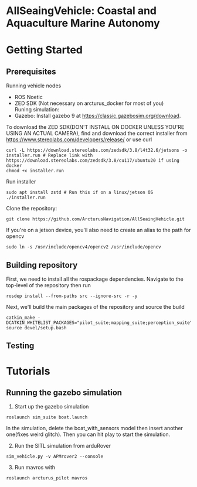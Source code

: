 # AllSeaingVehicle: Coastal and Aquaculture Marine Autonomy
# Getting Started
## Prerequisites
Running vehicle nodes
- ROS Noetic
- ZED SDK (Not necessary on arcturus_docker for most of you)  
Runing simulation:
- Gazebo: Install gazebo 9 at https://classic.gazebosim.org/download.

To download the ZED SDK(DON'T INSTALL ON DOCKER UNLESS YOU'RE USING AN ACTUAL CAMERA), find and download the correct installer from https://www.stereolabs.com/developers/release/ or use curl
```
curl -L https://download.stereolabs.com/zedsdk/3.8/l4t32.6/jetsons -o installer.run # Replace link with https://download.stereolabs.com/zedsdk/3.8/cu117/ubuntu20 if using docker
chmod +x installer.run 
```
Run installer
```
sudo apt install zstd # Run this if on a linux/jetson OS
./installer.run
```
Clone the repository:
```
git clone https://github.com/ArcturusNavigation/AllSeaingVehicle.git
```
If you're on a jetson device, you'll also need to create an alias to the path for opencv
```
sudo ln -s /usr/include/opencv4/opencv2 /usr/include/opencv 
```
## Building repository
First, we need to install all the rospackage dependencies. Navigate to the top-level of the repository then run
```
rosdep install --from-paths src --ignore-src -r -y 
```
Next, we'll build the main packages of the repository and source the build
```
catkin_make -DCATKIN_WHITELIST_PACKAGES="pilot_suite;mapping_suite;perception_suite"
source devel/setup.bash
```
## Testing 

# Tutorials
## Running the gazebo simulation

1. Start up the gazebo simulation
```
roslaunch sim_suite boat.launch
```

In the simulation, delete the boat_with_sensors model then insert another one(fixes weird glitch). Then you can hit play to start the simulation.

2. Run the SITL simulation from arduRover

```
sim_vehicle.py -v APMrover2 --console
```

3. Run mavros with 

```
roslaunch arcturus_pilot mavros
```

